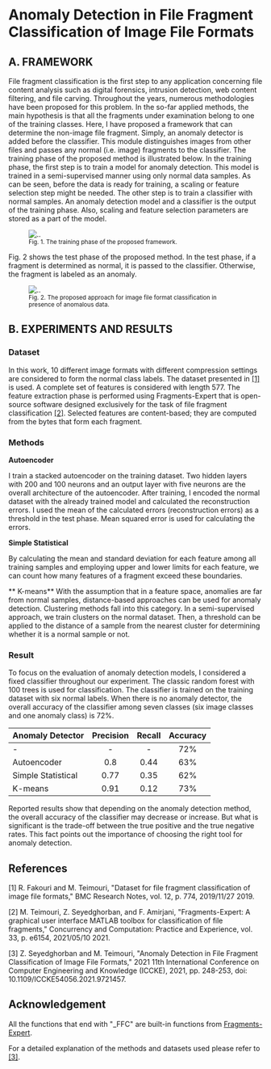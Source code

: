 # Anomaly Detection in File Fragment Classification of Image File Formats
## A. FRAMEWORK 

File fragment classification is the first step to any application concerning file content analysis such as digital forensics, intrusion detection, web content filtering, and file carving. Throughout the years, numerous methodologies have been proposed for this problem. In the so-far applied methods, the main hypothesis is that all the fragments under examination belong to one of the training classes. Here, I have proposed a framework that can determine the non-image file fragment. Simply, an anomaly detector is added before the classifier. This module distinguishes images from other files and passes any normal (i.e. image) fragments to the classifier. 
The training phase of the proposed method is illustrated below. In the training phase, the first step is to train a model for anomaly detection. This model is trained in a semi-supervised manner using only normal data samples. As can be seen, before the data is ready for training, a scaling or feature selection step might be needed. The other step is to train a classifier with normal samples. An anomaly detection model and a classifier is the output of the training phase. Also, scaling and feature selection parameters are stored as a part of the model.
<figure>
  <img src="https://user-images.githubusercontent.com/52859501/206126242-245edb07-8772-4fe9-b3c9-517cb1f59a10.jpg" alt=".." title="Fig. 1" />
  <figcaption><sub>Fig. 1. The training phase of the proposed framework.</sub></figcaption>
</figure>



Fig. 2 shows the test phase of the proposed method. In the test phase, if a fragment is determined as normal, it is passed to the classifier. Otherwise, the fragment is labeled as an anomaly.
<figure>
  <img src="https://user-images.githubusercontent.com/52859501/206126435-16c8e9a2-1e8f-44ea-a686-cecc4933f096.jpg" alt=".." title="Fig. 2" />
  <figcaption><sub>Fig. 2. The proposed approach for image file format classification in presence of anomalous data.<sub/></figcaption>
</figure>

## B. EXPERIMENTS AND RESULTS
### Dataset
In this work, 10 different image formats with different compression settings are considered to form the normal class labels. The dataset presented in [[1]](#1) is used.
A complete set of features is considered with length 577. The feature extraction phase is performed using Fragments-Expert that is open-source software designed exclusively for the task of file fragment classification [[2]](#2). Selected features are content-based; they are computed from the bytes that form each fragment. 
### Methods
**Autoencoder**

I train a stacked autoencoder on the training dataset. Two hidden layers with 200 and 100 neurons and an output layer with five neurons are the overall architecture of the autoencoder. After training, I encoded the normal dataset with the already trained model and calculated the reconstruction errors. I used the mean of the calculated errors (reconstruction errors) as a threshold in the test phase. Mean squared error is used for calculating the errors.

**Simple Statistical**

By calculating the mean and standard deviation for each feature among all training samples and employing upper and lower limits for each feature, we can count how many features of a fragment exceed these boundaries.

** K-means**
With the assumption that in a feature space, anomalies are far from normal samples, distance-based approaches can be used for anomaly detection. Clustering methods fall into this category. In a semi-supervised approach, we train clusters on the normal dataset. Then, a threshold can be applied to the distance of a sample from the nearest cluster for determining whether it is a normal sample or not.

### Result
To focus on the evaluation of anomaly detection models, I considered a fixed classifier throughout our experiment. The classic random forest with 100 trees is used for classification. The classifier is trained on the training dataset with six normal labels. 
When there is no anomaly detector, the overall accuracy of the classifier among seven classes (six image classes and one anomaly class) is 72%. 

| Anomaly Detector | Precision | Recall | Accuracy |
| -------------- | :---------: | :----------: | :----------: |
| - | - | - | 72% |
| Autoencoder | 0.8 | 0.44 | 63% |
| Simple Statistical | 0.77 | 0.35 | 62% |
| K-means | 0.91 | 0.12 | 73% |

Reported results show that depending on the anomaly detection method, the overall accuracy of the classifier may decrease or increase. But what is significant is the trade-off between the true positive and the true negative rates. This fact points out the importance of choosing the right tool for anomaly detection.

## References
<a id="1">[1]</a> R. Fakouri and M. Teimouri, "Dataset for file fragment classification of image file formats," BMC Research Notes, vol. 12, p. 774, 2019/11/27 2019.

<a id="2">[2]</a> M. Teimouri, Z. Seyedghorban, and F. Amirjani, "Fragments-Expert: A graphical user interface MATLAB toolbox for classification of file fragments," Concurrency and Computation: Practice and Experience, vol. 33, p. e6154, 2021/05/10 2021.

<a id="3">[3]</a> Z. Seyedghorban and M. Teimouri, "Anomaly Detection in File Fragment Classification of Image File Formats," 2021 11th International Conference on Computer Engineering and Knowledge (ICCKE), 2021, pp. 248-253, doi: 10.1109/ICCKE54056.2021.9721457.

## Acknowledgement
All the functions that end with "_FFC" are built-in functions from [Fragments-Expert](https://github.com/vagabondboffin/Fragments-Expert). 

For a detailed explanation of the methods and datasets used please refer to [[3]](#3). 
